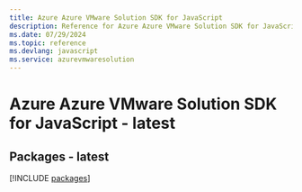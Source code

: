 ```yaml
---
title: Azure Azure VMware Solution SDK for JavaScript
description: Reference for Azure Azure VMware Solution SDK for JavaScript
ms.date: 07/29/2024
ms.topic: reference
ms.devlang: javascript
ms.service: azurevmwaresolution
---
```

# Azure Azure VMware Solution SDK for JavaScript - latest
## Packages - latest
[!INCLUDE [packages](azure-vmware-solution-index.md)]